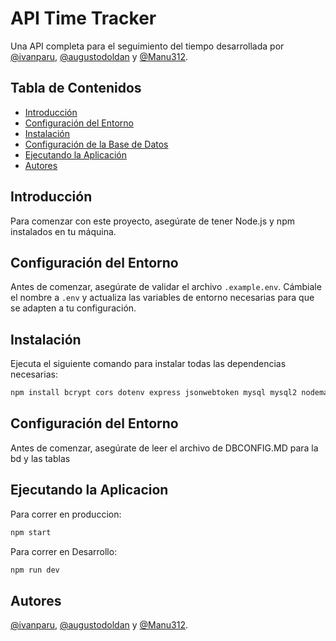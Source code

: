 # API Time Tracker

Una API completa para el seguimiento del tiempo desarrollada por [@ivanparu](https://github.com/ivanparu), [@augustodoldan](https://github.com/augustodoldan) y [@Manu312](https://github.com/Manu312).

## Tabla de Contenidos

- [Introducción](#introducción)
- [Configuración del Entorno](#configuración-del-entorno)
- [Instalación](#instalación)
- [Configuración de la Base de Datos](#configuración-de-la-base-de-datos)
- [Ejecutando la Aplicación](#ejecutando-la-aplicación)
- [Autores](#autores)

## Introducción

Para comenzar con este proyecto, asegúrate de tener Node.js y npm instalados en tu máquina.

## Configuración del Entorno

Antes de comenzar, asegúrate de validar el archivo `.example.env`. Cámbiale el nombre a `.env` y actualiza las variables de entorno necesarias para que se adapten a tu configuración.

## Instalación

Ejecuta el siguiente comando para instalar todas las dependencias necesarias:

```sh
npm install bcrypt cors dotenv express jsonwebtoken mysql mysql2 nodemailer sequelize
```

## Configuración del Entorno

Antes de comenzar, asegúrate de leer el archivo de DBCONFIG.MD para la bd y las tablas

## Ejecutando la Aplicacion

Para correr en produccion: 

```sh
npm start

```
Para correr en Desarrollo:

```sh
npm run dev
```
## Autores

[@ivanparu](https://github.com/ivanparu), [@augustodoldan](https://github.com/augustodoldan) y [@Manu312](https://github.com/Manu312).
